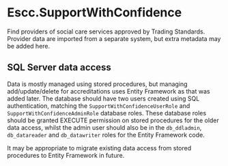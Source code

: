 # Escc.SupportWithConfidence

Find providers of social care services approved by Trading Standards. Provider data are imported from a separate system, but extra metadata may be added here.

## SQL Server data access

Data is mostly managed using stored procedures, but managing add/update/delete for accreditations uses Entity Framework as that was added later. The database should have two users created using SQL authentication, matching the `SupportWithConfidenceUserRole` and `SupportWithConfidenceAdminRole` database roles. These database roles should be granted EXECUTE permission on stored procedures for the older data access, whilst the admin user should also be in the `db_ddladmin`, `db_datareader` and `db_datawriter` roles for the Entity Framework code. 

It may be appropriate to migrate existing data access from stored procedures to Entity Framework in future.